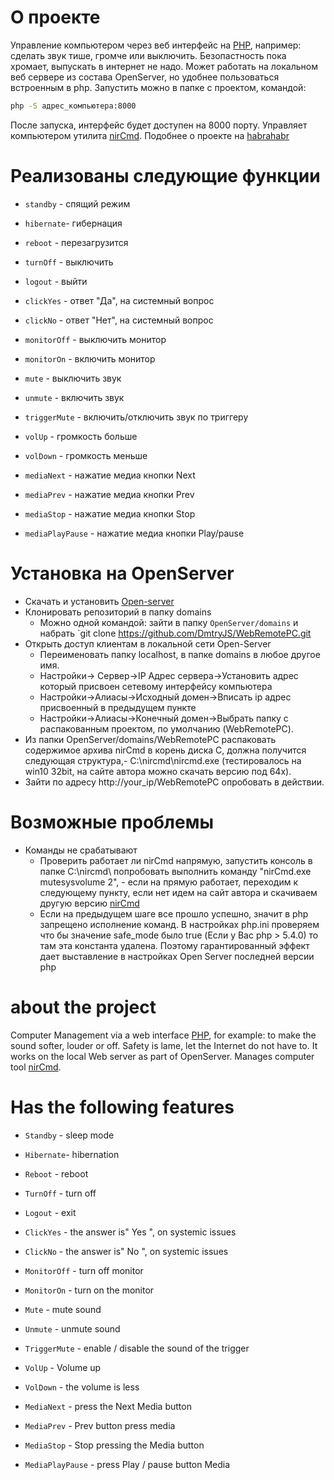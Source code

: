 # О проекте
Управление компьютером через веб интерфейс на [PHP](http://php.net/), например: сделать звук тише, громче или выключить. Безопастность пока хромает, выпускать в интернет не надо. Может работать на локальном веб сервере из состава OpenServer, но удобнее пользоваться встроенным в php. Запустить можно в папке с проектом, командой:

```sh
php -S адрес_компьютера:8000
```

После запуска, интерфейс будет доступен на 8000 порту.
Управляет компьютером утилита [nirCmd](http://nircmd.nirsoft.net/).
Подобнее о проекте на [habrahabr](https://habrahabr.ru/users/sad_bro/topics/)

# Реализованы следующие функции
* `standby` - спящий режим
* `hibernate`- гибернация
* `reboot` - перезагрузится
* `turnOff` - выключить
* `logout` - выйти
* `clickYes` - ответ "Да", на системный вопрос
* `clickNo` - ответ "Нет", на системный вопрос
* `monitorOff` - выключить монитор
* `monitorOn` - включить монитор

* `mute` - выключить звук
* `unmute` - включить звук
* `triggerMute` - включить/отключить звук по триггеру
* `volUp` - громкость больше
* `volDown` - громкость меньше 
* `mediaNext` - нажатие медиа кнопки Next
* `mediaPrev` - нажатие медиа кнопки Prev
* `mediaStop` - нажатие медиа кнопки Stop
* `mediaPlayPause` - нажатие медиа кнопки Play/pause

# Установка на OpenServer
* Скачать и установить [Open-server](http://open-server.ru/download/)
* Клонировать репозиторий в папку domains
   * Можно одной командой: зайти в папку `OpenServer/domains` и набрать `git clone https://github.com/DmtryJS/WebRemotePC.git
* Открыть доступ клиентам в локальной сети Open-Server
	* Переименовать папку localhost, в папке domains в любое другое имя.
	* Настройки-> Сервер->IP Адрес сервера->Установить адрес который присвоен сетевому интерфейсу компьютера
	* Настройки->Алиасы->Исходный домен->Вписать ip адрес присвоенный в предыдущем пункте
	* Настройки->Алиасы->Конечный домен->Выбрать папку с распакованным проектом, по умолчанию (WebRemotePC).
* Из папки OpenServer/domains/WebRemotePC распаковать содержимое архива nirCmd в корень диска С, должна получится следующая структура,- C:\nircmd\nircmd.exe (тестировалось на win10 32bit, на сайте автора можно скачать версию под 64x).
* Зайти по адресу http://your_ip/WebRemotePC опробовать в действии.

# Возможные проблемы

* Команды не срабатывают
	* Проверить работает ли nirCmd напрямую, запустить консоль в папке C:\nircmd\ попробовать выполнить команду "nirCmd.exe mutesysvolume 2", - если на прямую работает, переходим к следующему пункту, если нет идем на сайт автора и скачиваем другую версию [nirCmd](http://nircmd.nirsoft.net/)
	* Если на предыдущем шаге все прошло успешно, значит в php запрещено исполнение команд. В настройках php.ini проверяем что бы значение safe_mode было true (Если у Вас php > 5.4.0) то там эта константа удалена. Поэтому гарантированный эффект дает выставление в настройках Open Server последней версии php


# about the project
Computer Management via a web interface [PHP](http://php.net/), for example: to make the sound softer, louder or off. Safety is lame, let the Internet do not have to. It works on the local Web server as part of OpenServer. Manages computer tool [nirCmd](http://nircmd.nirsoft.net/).

# Has the following features
* `Standby` - sleep mode
* `Hibernate`- hibernation
* `Reboot` - reboot
* `TurnOff` - turn off
* `Logout` - exit
* `ClickYes` - the answer is" Yes ", on systemic issues
* `ClickNo` - the answer is" No ", on systemic issues
* `MonitorOff` - turn off monitor
* `MonitorOn` - turn on the monitor

* `Mute` - mute sound
* `Unmute` - unmute sound
* `TriggerMute` - enable / disable the sound of the trigger
* `VolUp` - Volume up
* `VolDown` - the volume is less
* `MediaNext` - press the Next Media button
* `MediaPrev` - Prev button press media 
* `MediaStop` - Stop pressing the Media button
* `MediaPlayPause` - press Play / pause button Media